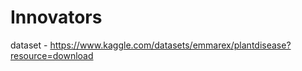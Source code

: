 # Innovators
       
dataset - https://www.kaggle.com/datasets/emmarex/plantdisease?resource=download      
 
    
